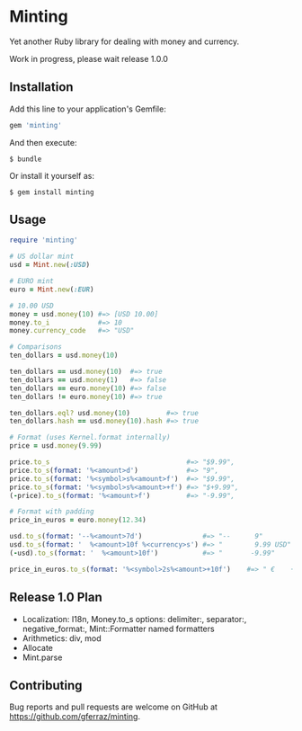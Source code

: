 # Minting

Yet another Ruby library for dealing with money and currency.

Work in progress, please wait release 1.0.0

## Installation

Add this line to your application's Gemfile:

```ruby
gem 'minting'
```

And then execute:

    $ bundle

Or install it yourself as:

    $ gem install minting

## Usage

```ruby
require 'minting'

# US dollar mint
usd = Mint.new(:USD)

# EURO mint
euro = Mint.new(:EUR)

# 10.00 USD
money = usd.money(10) #=> [USD 10.00]
money.to_i            #=> 10
money.currency_code   #=> "USD"

# Comparisons
ten_dollars = usd.money(10)

ten_dollars == usd.money(10)  #=> true
ten_dollars == usd.money(1)   #=> false
ten_dollars == euro.money(10) #=> false
ten_dollars != euro.money(10) #=> true

ten_dollars.eql? usd.money(10)         #=> true
ten_dollars.hash == usd.money(10).hash #=> true

# Format (uses Kernel.format internally)
price = usd.money(9.99)

price.to_s                                  #=> "$9.99",   
price.to_s(format: '%<amount>d')            #=> "9",       
price.to_s(format: '%<symbol>s%<amount>f')  #=> "$9.99",   
price.to_s(format: '%<symbol>s%<amount>+f') #=> "$+9.99",  
(-price).to_s(format: '%<amount>f')         #=> "-9.99",   

# Format with padding
price_in_euros = euro.money(12.34)

usd.to_s(format: '--%<amount>7d')               #=> "--      9"
usd.to_s(format: '  %<amount>10f %<currency>s') #=> "        9.99 USD"
(-usd).to_s(format: '  %<amount>10f')           #=> "       -9.99"

price_in_euros.to_s(format: '%<symbol>2s%<amount>+10f')    #=> " €    +12.34"

```

## Release 1.0 Plan

- Localization: I18n, Money.to_s options: delimiter:, separator:, negative_format:, Mint::Formatter named formatters
- Arithmetics: div, mod
- Allocate
- Mint.parse

## Contributing

Bug reports and pull requests are welcome on GitHub at https://github.com/gferraz/minting.
